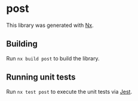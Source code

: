 # post

This library was generated with [Nx](https://nx.dev).



## Building

Run `nx build post` to build the library.





## Running unit tests

Run `nx test post` to execute the unit tests via [Jest](https://jestjs.io).


